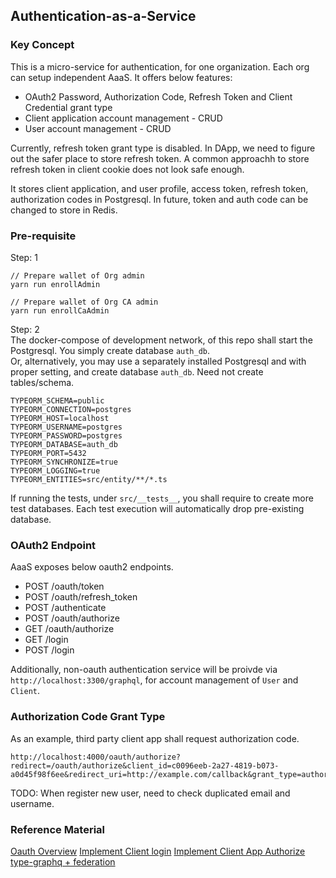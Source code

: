 ## Authentication-as-a-Service

### Key Concept

This is a micro-service for authentication, for one organization. Each org can setup independent AaaS.
It offers below features:

- OAuth2 Password, Authorization Code, Refresh Token and Client Credential grant type
- Client application account management - CRUD
- User account management - CRUD

Currently, refresh token grant type is disabled. In DApp, we need to figure out the safer place to store refresh token. A
common approachh to store refresh token in client cookie does not look safe enough.

It stores client application, and user profile, access token, refresh token, authorization codes in Postgresql. In future,
token and auth code can be changed to store in Redis.

### Pre-requisite

Step: 1

```shell script
// Prepare wallet of Org admin
yarn run enrollAdmin

// Prepare wallet of Org CA admin
yarn run enrollCaAdmin
```

Step: 2  
The docker-compose of development network, of this repo shall start the Postgresql. You simply create database `auth_db`.  
Or, alternatively, you may use a separately installed Postgresql and with proper setting, and create 
database `auth_db`. Need not create tables/schema.

```text
TYPEORM_SCHEMA=public
TYPEORM_CONNECTION=postgres
TYPEORM_HOST=localhost
TYPEORM_USERNAME=postgres
TYPEORM_PASSWORD=postgres
TYPEORM_DATABASE=auth_db
TYPEORM_PORT=5432
TYPEORM_SYNCHRONIZE=true
TYPEORM_LOGGING=true
TYPEORM_ENTITIES=src/entity/**/*.ts
```

If running the tests, under `src/__tests__`, you shall require to create more test databases. Each test execution will
automatically drop pre-existing database.

### OAuth2 Endpoint

AaaS exposes below oauth2 endpoints.

- POST /oauth/token
- POST /oauth/refresh_token
- POST /authenticate
- POST /oauth/authorize
- GET /oauth/authorize
- GET /login
- POST /login

Additionally, non-oauth authentication service will be proivde via `http://localhost:3300/graphql`, for account
management of `User` and `Client`.

### Authorization Code Grant Type

As an example, third party client app shall request authorization code.

```text
http://localhost:4000/oauth/authorize?redirect=/oauth/authorize&client_id=c0096eeb-2a27-4819-b073-a0d45f98f6ee&redirect_uri=http://example.com/callback&grant_type=authorization_code&state=9999&response_type=code
```

TODO:
When register new user, need to check duplicated email and username. 

### Reference Material

[Oauth Overview](https://developer.okta.com/blog/2019/10/21/illustrated-guide-to-oauth-and-oidc)
[Implement Client login](https://github.com/auth0-samples/auth0-nodejs-webapp-sample/blob/dependabot/npm_and_yarn/01-Login/pug-2.0.4/01-Login/routes/auth.js)
[Implement Client App Authorize](https://github.com/auth0-samples/auth0-regular-webapp-login-with-sso-and-api/blob/master/utils/authorize.js)
[type-graphq + federation](https://github.com/MichalLytek/type-graphql/blob/master/examples/apollo-federation/helpers/buildFederatedSchema.ts)
